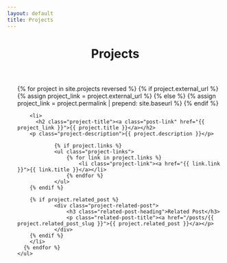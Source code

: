 ```yaml
---
layout: default
title: Projects
---
```

<div class="contain">
	<header class="page-header">
		<h1 class="page-title">Projects</h1>
	</header>
	<ul class="post-list">
	  {% for project in site.projects reversed %}
		{% if project.external_url %}
			{% assign project_link = project.external_url %}
		{% else %}
			{% assign project_link = project.permalink | prepend: site.baseurl %}
		{% endif %}

	    <li>
	      <h2 class="project-title"><a class="post-link" href="{{ project_link }}">{{ project.title }}</a></h2>
      	<p class="project-description">{{ project.description }}</p>

				{% if project.links %}
				<ul class="project-links">
					{% for link in project.links %}
						<li class="project-link"><a href="{{ link.link }}">{{ link.title }}</a></li>
					{% endfor %}
				</ul>
      	{% endif %}

      	{% if project.related_post %}
				<div class="project-related-post">
					<h3 class="related-post-heading">Related Post</h3>
					<p class="related-post-title"><a href="/posts/{{ project.related_post_slug }}">{{ project.related_post }}</a></p>
				</div>
      	{% endif %}
	    </li>
	  {% endfor %}
	</ul>
</div>
